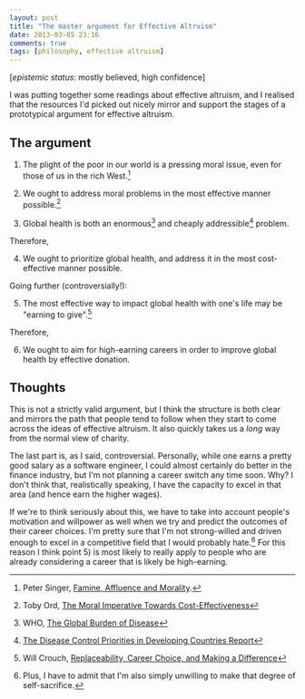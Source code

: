 ```yaml
---
layout: post
title: "The master argument for Effective Altruism"
date: 2013-03-05 23:16
comments: true
tags: [philosophy, effective altruism] 
---
```


[_epistemic status_: mostly believed, high confidence]

I was putting together some readings about effective altruism, and I realised that the resources I'd picked out nicely mirror and support the stages of a prototypical argument for effective altruism.

<!-- more -->

## The argument ##

1)  The plight of the poor in our world is a pressing moral issue, even for those of us in the rich West.[^singer]

2)  We ought to address moral problems in the most effective manner possible.[^ord]

3)  Global health is both an enormous[^bod] and cheaply addressible[^dcp2] problem.

Therefore,

4)  We ought to prioritize global health, and address it in the most cost-effective manner possible.

Going further (controversially!):

5)  The most effective way to impact global health with one's life may be "earning to give".[^crouch]

Therefore,

6) We ought to aim for high-earning careers in order to improve global health by effective donation.

[^singer]: Peter Singer, [Famine, Affluence and Morality](http://www.utilitarian.net/singer/by/1972----.htm).
[^ord]: Toby Ord, [The Moral Imperative Towards Cost-Effectiveness](http://www.givingwhatwecan.org/sites/givingwhatwecan.org/files/attachments/moral_imperative.pdf)
[^bod]: WHO, [The Global Burden of Disease](http://www.healthmetricsandevaluation.org/gbd)
[^dcp2]: [The Disease Control Priorities in Developing Countries Report](http://www.dcp2.org/main/Home.html)
[^crouch]: Will Crouch, [Replaceability, Career Choice, and Making a Difference](http://www.academia.edu/1557895/Replaceability_Career_Choice_and_Making_a_Difference)

## Thoughts ##

This is not a strictly valid argument, but I think the structure is both clear and mirrors the path that people tend to follow when they start to come across the ideas of effective altruism. It also quickly takes us a _long_ way from the normal view of charity.

The last part is, as I said, controversial. Personally, while one earns a pretty good salary as a software engineer, I could almost certainly do better in the finance industry, but I'm not planning a career switch any time soon. Why? I don't think that, realistically speaking, I have the capacity to excel in that area (and hence earn the higher wages). 

If we're to think seriously about this, we have to take into account people's motivation and willpower as well when we try and predict the outcomes of their career choices. I'm pretty sure that I'm not strong-willed and driven enough to excel in a competitive field that I would probably hate.[^selfish] For this reason I think point 5) is most likely to really apply to people who are already considering a career that is likely be high-earning.

[^selfish]: Plus, I have to admit that I'm also simply unwilling to make that degree of self-sacrifice.
